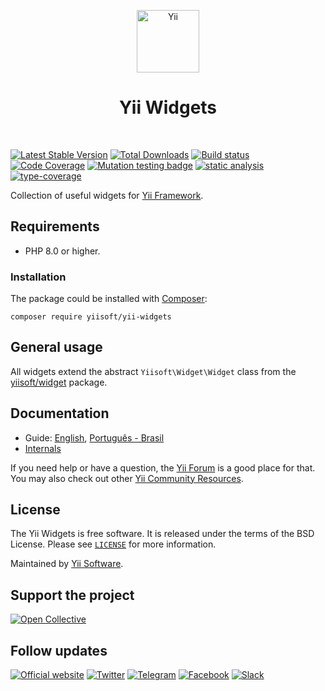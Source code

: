 <p align="center">
    <a href="https://github.com/yiisoft" target="_blank">
        <img src="https://yiisoft.github.io/docs/images/yii_logo.svg" height="100px" alt="Yii">
    </a>
    <h1 align="center">Yii Widgets</h1>
    <br>
</p>

[![Latest Stable Version](https://poser.pugx.org/yiisoft/yii-widgets/v/stable.png)](https://packagist.org/packages/yiisoft/yii-widgets)
[![Total Downloads](https://poser.pugx.org/yiisoft/yii-widgets/downloads.png)](https://packagist.org/packages/yiisoft/yii-widgets)
[![Build status](https://github.com/yiisoft/yii-widgets/workflows/build/badge.svg)](https://github.com/yiisoft/yii-widgets/actions?query=workflow%3Abuild)
[![Code Coverage](https://codecov.io/gh/yiisoft/yii-widgets/branch/master/graph/badge.svg?token=eHIV156bku)](https://codecov.io/gh/yiisoft/yii-widgets)
[![Mutation testing badge](https://img.shields.io/endpoint?style=flat&url=https%3A%2F%2Fbadge-api.stryker-mutator.io%2Fgithub.com%2Fyiisoft%2Fyii-widgets%2Fmaster)](https://dashboard.stryker-mutator.io/reports/github.com/yiisoft/yii-widgets/master)
[![static analysis](https://github.com/yiisoft/yii-widgets/workflows/static%20analysis/badge.svg)](https://github.com/yiisoft/yii-widgets/actions?query=workflow%3A%22static+analysis%22)
[![type-coverage](https://shepherd.dev/github/yiisoft/yii-widgets/coverage.svg)](https://shepherd.dev/github/yiisoft/yii-widgets)

Collection of useful widgets for [Yii Framework](https://www.yiiframework.com/).

## Requirements

- PHP 8.0 or higher.

### Installation

The package could be installed with [Composer](https://getcomposer.org):

```shell
composer require yiisoft/yii-widgets
```

## General usage

All widgets extend the abstract `Yiisoft\Widget\Widget` class from the
[yiisoft/widget](https://github.com/yiisoft/widget) package.

## Documentation

- Guide: [English](docs/guide/en/README.md), [Português - Brasil](docs/guide/pt-BR/README.md)
- [Internals](docs/internals.md)

If you need help or have a question, the [Yii Forum](https://forum.yiiframework.com/c/yii-3-0/63) is a good place for that.
You may also check out other [Yii Community Resources](https://www.yiiframework.com/community).

## License

The Yii Widgets is free software. It is released under the terms of the BSD License.
Please see [`LICENSE`](./LICENSE.md) for more information.

Maintained by [Yii Software](https://www.yiiframework.com/).

## Support the project

[![Open Collective](https://img.shields.io/badge/Open%20Collective-sponsor-7eadf1?logo=open%20collective&logoColor=7eadf1&labelColor=555555)](https://opencollective.com/yiisoft)

## Follow updates

[![Official website](https://img.shields.io/badge/Powered_by-Yii_Framework-green.svg?style=flat)](https://www.yiiframework.com/)
[![Twitter](https://img.shields.io/badge/twitter-follow-1DA1F2?logo=twitter&logoColor=1DA1F2&labelColor=555555?style=flat)](https://twitter.com/yiiframework)
[![Telegram](https://img.shields.io/badge/telegram-join-1DA1F2?style=flat&logo=telegram)](https://t.me/yii3en)
[![Facebook](https://img.shields.io/badge/facebook-join-1DA1F2?style=flat&logo=facebook&logoColor=ffffff)](https://www.facebook.com/groups/yiitalk)
[![Slack](https://img.shields.io/badge/slack-join-1DA1F2?style=flat&logo=slack)](https://yiiframework.com/go/slack)
